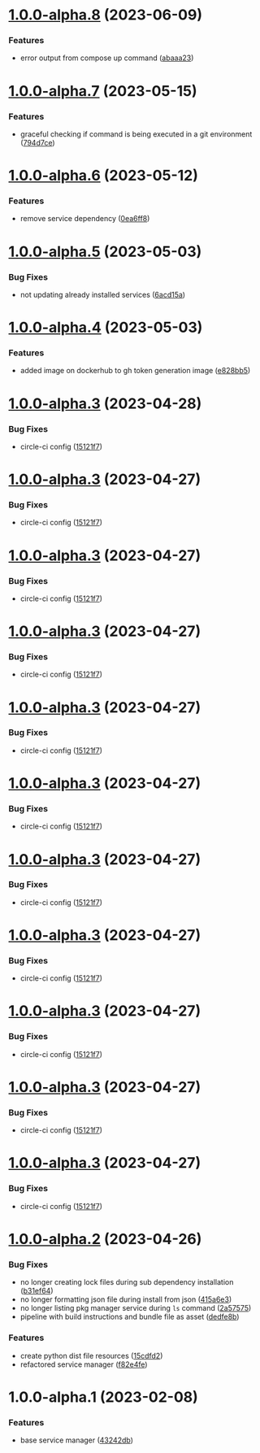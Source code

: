 # [1.0.0-alpha.8](https://github.com/parvum-lambda/pkg/compare/v1.0.0-alpha.7...v1.0.0-alpha.8) (2023-06-09)


### Features

* error output from compose up command ([abaaa23](https://github.com/parvum-lambda/pkg/commit/abaaa23277b0ce322da495d6a23bbf7bb88170a6))

# [1.0.0-alpha.7](https://github.com/parvum-lambda/pkg/compare/v1.0.0-alpha.6...v1.0.0-alpha.7) (2023-05-15)


### Features

* graceful checking if command is being executed in a git environment ([794d7ce](https://github.com/parvum-lambda/pkg/commit/794d7ce5a679d00f6cb675e0bb219920255835b2))

# [1.0.0-alpha.6](https://github.com/parvum-lambda/pkg/compare/v1.0.0-alpha.5...v1.0.0-alpha.6) (2023-05-12)


### Features

* remove service dependency ([0ea6ff8](https://github.com/parvum-lambda/pkg/commit/0ea6ff834c3043d8ab9cbdbfc7925887e20c97b6))

# [1.0.0-alpha.5](https://github.com/parvum-lambda/pkg/compare/v1.0.0-alpha.4...v1.0.0-alpha.5) (2023-05-03)


### Bug Fixes

* not updating already installed services ([6acd15a](https://github.com/parvum-lambda/pkg/commit/6acd15a73c284e739e53a70eb8ed1005b99014b2))

# [1.0.0-alpha.4](https://github.com/parvum-lambda/pkg/compare/v1.0.0-alpha.3...v1.0.0-alpha.4) (2023-05-03)


### Features

* added image on dockerhub to gh token generation image ([e828bb5](https://github.com/parvum-lambda/pkg/commit/e828bb50cb661d5f477cd6d18b6278e5514b4ae4))

# [1.0.0-alpha.3](https://github.com/parvum-lambda/pkg/compare/v1.0.0-alpha.2...v1.0.0-alpha.3) (2023-04-28)


### Bug Fixes

* circle-ci config ([15121f7](https://github.com/parvum-lambda/pkg/commit/15121f7504685a0d3aa56c81bc3fc2b9f506e45a))

# [1.0.0-alpha.3](https://github.com/parvum-lambda/pkg/compare/v1.0.0-alpha.2...v1.0.0-alpha.3) (2023-04-27)


### Bug Fixes

* circle-ci config ([15121f7](https://github.com/parvum-lambda/pkg/commit/15121f7504685a0d3aa56c81bc3fc2b9f506e45a))

# [1.0.0-alpha.3](https://github.com/parvum-lambda/pkg/compare/v1.0.0-alpha.2...v1.0.0-alpha.3) (2023-04-27)


### Bug Fixes

* circle-ci config ([15121f7](https://github.com/parvum-lambda/pkg/commit/15121f7504685a0d3aa56c81bc3fc2b9f506e45a))

# [1.0.0-alpha.3](https://github.com/parvum-lambda/pkg/compare/v1.0.0-alpha.2...v1.0.0-alpha.3) (2023-04-27)


### Bug Fixes

* circle-ci config ([15121f7](https://github.com/parvum-lambda/pkg/commit/15121f7504685a0d3aa56c81bc3fc2b9f506e45a))

# [1.0.0-alpha.3](https://github.com/parvum-lambda/pkg/compare/v1.0.0-alpha.2...v1.0.0-alpha.3) (2023-04-27)


### Bug Fixes

* circle-ci config ([15121f7](https://github.com/parvum-lambda/pkg/commit/15121f7504685a0d3aa56c81bc3fc2b9f506e45a))

# [1.0.0-alpha.3](https://github.com/parvum-lambda/pkg/compare/v1.0.0-alpha.2...v1.0.0-alpha.3) (2023-04-27)


### Bug Fixes

* circle-ci config ([15121f7](https://github.com/parvum-lambda/pkg/commit/15121f7504685a0d3aa56c81bc3fc2b9f506e45a))

# [1.0.0-alpha.3](https://github.com/parvum-lambda/pkg/compare/v1.0.0-alpha.2...v1.0.0-alpha.3) (2023-04-27)


### Bug Fixes

* circle-ci config ([15121f7](https://github.com/parvum-lambda/pkg/commit/15121f7504685a0d3aa56c81bc3fc2b9f506e45a))

# [1.0.0-alpha.3](https://github.com/parvum-lambda/pkg/compare/v1.0.0-alpha.2...v1.0.0-alpha.3) (2023-04-27)


### Bug Fixes

* circle-ci config ([15121f7](https://github.com/parvum-lambda/pkg/commit/15121f7504685a0d3aa56c81bc3fc2b9f506e45a))

# [1.0.0-alpha.3](https://github.com/parvum-lambda/pkg/compare/v1.0.0-alpha.2...v1.0.0-alpha.3) (2023-04-27)


### Bug Fixes

* circle-ci config ([15121f7](https://github.com/parvum-lambda/pkg/commit/15121f7504685a0d3aa56c81bc3fc2b9f506e45a))

# [1.0.0-alpha.3](https://github.com/parvum-lambda/pkg/compare/v1.0.0-alpha.2...v1.0.0-alpha.3) (2023-04-27)


### Bug Fixes

* circle-ci config ([15121f7](https://github.com/parvum-lambda/pkg/commit/15121f7504685a0d3aa56c81bc3fc2b9f506e45a))

# [1.0.0-alpha.3](https://github.com/parvum-lambda/pkg/compare/v1.0.0-alpha.2...v1.0.0-alpha.3) (2023-04-27)


### Bug Fixes

* circle-ci config ([15121f7](https://github.com/parvum-lambda/pkg/commit/15121f7504685a0d3aa56c81bc3fc2b9f506e45a))

# [1.0.0-alpha.2](https://github.com/parvum-lambda/pkg/compare/v1.0.0-alpha.1...v1.0.0-alpha.2) (2023-04-26)


### Bug Fixes

* no longer creating lock files during sub dependency installation ([b31ef64](https://github.com/parvum-lambda/pkg/commit/b31ef640e606b81a0eaaa054c6d0860c576a7efc))
* no longer formatting json file during install from json ([415a6e3](https://github.com/parvum-lambda/pkg/commit/415a6e3dbab12246b690a3ae2afe397d257ce3c6))
* no longer listing pkg manager service during `ls` command ([2a57575](https://github.com/parvum-lambda/pkg/commit/2a57575af4237ff2b077ee394224b44867f81267))
* pipeline with build instructions and bundle file as asset ([dedfe8b](https://github.com/parvum-lambda/pkg/commit/dedfe8b1deb2e35349772152f583878f3bc29297))


### Features

* create python dist file resources ([15cdfd2](https://github.com/parvum-lambda/pkg/commit/15cdfd2c3e183c46fa964d1a09c5adbba1752437))
* refactored service manager ([f82e4fe](https://github.com/parvum-lambda/pkg/commit/f82e4fec4af6aaa0aaec6cfd073cef00a9398489))

# 1.0.0-alpha.1 (2023-02-08)


### Features

* base service manager ([43242db](https://github.com/parvum-lambda/pkg/commit/43242db7e95ff2b1ebb09b9843046f8263de1c76))
